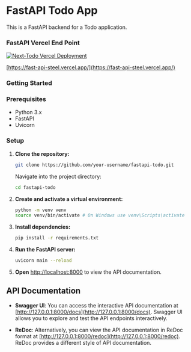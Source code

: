 # FastAPI Todo App

This is a FastAPI backend for a Todo application.

### FastAPI Vercel End Point

[![Next-Todo Vercel Deployment](https://img.shields.io/badge/Deployment-Vercel-000000?style=for-the-badge&logo=vercel&logoColor=white)](https://fast-api-steel.vercel.app/)

[https://fast-api-steel.vercel.app/](https://fast-api-steel.vercel.app/)

### Getting Started

### Prerequisites

- Python 3.x
- FastAPI
- Uvicorn

### Setup

1. **Clone the repository:**

   ```bash
   git clone https://github.com/your-username/fastapi-todo.git
   ```

   Navigate into the project directory:

   ```bash
   cd fastapi-todo
   ```

2. **Create and activate a virtual environment:**

   ```bash
   python -m venv venv
   source venv/bin/activate # On Windows use venv\Scripts\activate
   ```

3. **Install dependencies:**

   ```bash
   pip install -r requirements.txt
   ```

4. **Run the FastAPI server:**

   ```bash
   uvicorn main --reload
   ```

5. **Open** [http://localhost:8000](http://localhost:8000) to view the API documentation.

## API Documentation

- **Swagger UI**: You can access the interactive API documentation at [http://127.0.0.1:8000/docs](http://127.0.0.1:8000/docs). Swagger UI allows you to explore and test the API endpoints interactively.

- **ReDoc**: Alternatively, you can view the API documentation in ReDoc format at [http://127.0.0.1:8000/redoc](http://127.0.0.1:8000/redoc). ReDoc provides a different style of API documentation.
